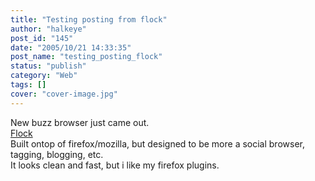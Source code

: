 ```yaml
---
title: "Testing posting from flock"
author: "halkeye"
post_id: "145"
date: "2005/10/21 14:33:35"
post_name: "testing_posting_flock"
status: "publish"
category: "Web"
tags: []
cover: "cover-image.jpg"
---
```


New buzz browser just came out.  
[Flock](https://www.flock.com/)  
Built ontop of firefox/mozilla, but designed to be more a social browser, tagging, blogging, etc.  
It looks clean and fast, but i like my firefox plugins.
